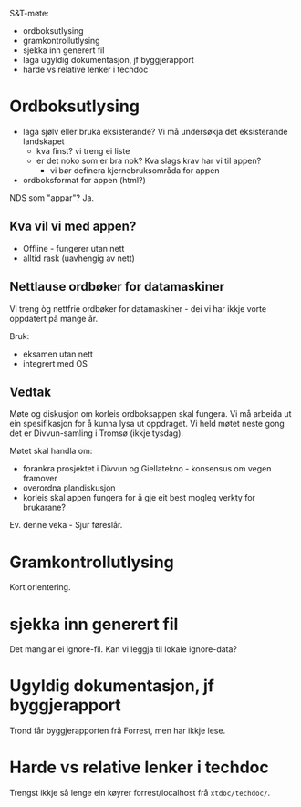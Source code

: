 S&T-møte:

* ordboksutlysing
* gramkontrollutlysing
* sjekka inn generert fil
* laga ugyldig dokumentasjon, jf byggjerapport
* harde vs relative lenker i techdoc

# Ordboksutlysing

* laga sjølv eller bruka eksisterande? Vi må undersøkja det eksisterande
  landskapet
    - kva finst? vi treng ei liste
    - er det noko som er bra nok? Kva slags krav har vi til appen?
        - vi bør definera kjernebruksområda for appen
* ordboksformat for appen (html?)

NDS som "appar"? Ja.

## Kva vil vi med appen?

* Offline - fungerer utan nett
* alltid rask (uavhengig av nett)

## Nettlause ordbøker for datamaskiner

Vi treng òg nettfrie ordbøker for datamaskiner - dei vi har ikkje vorte
oppdatert på mange år.

Bruk:
* eksamen utan nett
* integrert med OS

## Vedtak

Møte og diskusjon om korleis ordboksappen skal fungera. Vi må arbeida ut ein
spesifikasjon for å kunna lysa ut oppdraget. Vi held møtet neste gong det er
Divvun-samling i Tromsø (ikkje tysdag).

Møtet skal handla om:
* forankra prosjektet i Divvun og Giellatekno - konsensus om vegen framover
* overordna plandiskusjon
* korleis skal appen fungera for å gje eit best mogleg verkty for brukarane?

Ev. denne veka - Sjur føreslår.

# Gramkontrollutlysing

Kort orientering.

# sjekka inn generert fil

Det manglar ei ignore-fil. Kan vi leggja til lokale ignore-data?

# Ugyldig dokumentasjon, jf byggjerapport

Trond får byggjerapporten frå Forrest, men har ikkje lese.

# Harde vs relative lenker i techdoc

Trengst ikkje så lenge ein køyrer forrest/localhost frå `xtdoc/techdoc/`.
